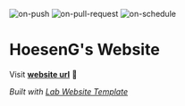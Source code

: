 
  ![on-push](../../actions/workflows/on-push.yaml/badge.svg)
  ![on-pull-request](../../actions/workflows/on-pull-request.yaml/badge.svg)
  ![on-schedule](../../actions/workflows/on-schedule.yaml/badge.svg)

  # HoesenG's Website

  Visit **[website url](#)** 🚀

  _Built with [Lab Website Template](https://greene-lab.gitbook.io/lab-website-template-docs)_
